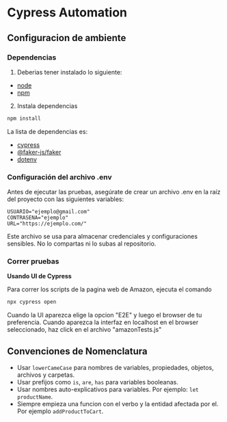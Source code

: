 # Cypress Automation

## Configuracion de ambiente

### Dependencias

1. Deberias tener instalado lo siguiente:
- [node](https://nodejs.org/en/)
- [npm](https://www.npmjs.com/package/npm)

2. Instala dependencias

```bash
npm install
```
La lista de dependencias es:

- [cypress](https://www.npmjs.com/package/cypress)
- [@faker-js/faker](https://www.npmjs.com/package/@faker-js/faker)
- [dotenv](https://www.npmjs.com/package/dotenv)

### Configuración del archivo .env

Antes de ejecutar las pruebas, asegúrate de crear un archivo .env en la raíz del proyecto con las siguientes variables:

```env
USUARIO="ejemplo@gmail.com"
CONTRASENA="ejemplo"
URL="https://ejemplo.com/"
```

Este archivo se usa para almacenar credenciales y configuraciones sensibles. No lo compartas ni lo subas al repositorio.

### Correr pruebas

**Usando UI de Cypress**

Para correr los scripts de la pagina web de Amazon, ejecuta el comando

```bash
npx cypress open
```

Cuando la UI aparezca elige la opcion "E2E" y luego el browser de tu preferencia.
Cuando aparezca la interfaz en localhost en el browser seleccionado, haz click en el archivo "amazonTests.js"

## Convenciones de Nomenclatura

- Usar `lowerCameCase` para nombres de variables, propiedades, objetos, archivos y carpetas.
- Usar prefijos como `is`, `are`, `has` para variables booleanas.
- Usar nombres auto-explicativos para variables. Por ejemplo: `let productName`.
- Siempre empieza una funcion con el verbo y la entidad afectada por el. Por ejemplo `addProductToCart`.
